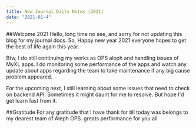```yaml
---
title: New Journal Daily Notes (2021)
date: "2021-01-4"
---
```


##Welcome 2021
Hello, long time no see, and sorry for not updating this blog for my journal docs. So, Happy new year 2021 everyone hopes to get the best of life again this year. 

Btw, I do still continuing my works as OPS aleph and handling issues of MyXL apps. I do monitoring some performance of the apps and watch any update about apps regarding the team to take maintenance if any big cause problem appeared. 

For the upcoming next, I still learning about some issues that need to check on backend API. Sometimes it might daunt for me to resolve. But hope I'd get learn fast from it.

##Gratitude
For any gratitude that I have thank for till today was belongs to my dearest team of Aleph OPS. greats performance for you all

